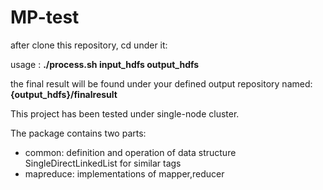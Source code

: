 MP-test
=======

after clone this repository, cd under it:

usage : **./process.sh input_hdfs output_hdfs**

the final result will be found under your defined output repository named: **{output_hdfs}/finalresult**

This project has been tested under single-node cluster. 

The package contains two parts:
+  common: definition and operation of data structure SingleDirectLinkedList for similar tags 
+  mapreduce: implementations of mapper,reducer 
    
    
